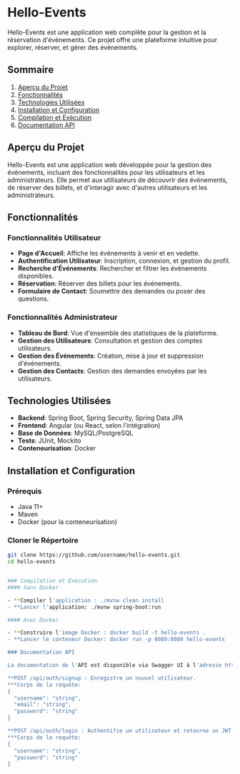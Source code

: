 # Hello-Events

Hello-Events est une application web complète pour la gestion et la réservation d'événements. Ce projet offre une plateforme intuitive pour explorer, réserver, et gérer des événements.

## Sommaire
1. [Aperçu du Projet](#aperçu-du-projet)
2. [Fonctionnalités](#fonctionnalités)
3. [Technologies Utilisées](#technologies-utilisées)
4. [Installation et Configuration](#installation-et-configuration)
5. [Compilation et Exécution](#compilation-et-exécution)
6. [Documentation API](#documentation-api)


## Aperçu du Projet

Hello-Events est une application web développée pour la gestion des événements, incluant des fonctionnalités pour les utilisateurs et les administrateurs. Elle permet aux utilisateurs de découvrir des événements, de réserver des billets, et d'interagir avec d'autres utilisateurs et les administrateurs.

## Fonctionnalités

### Fonctionnalités Utilisateur
- **Page d'Accueil**: Affiche les événements à venir et en vedette.
- **Authentification Utilisateur**: Inscription, connexion, et gestion du profil.
- **Recherche d'Événements**: Rechercher et filtrer les événements disponibles.
- **Réservation**: Réserver des billets pour les événements.
- **Formulaire de Contact**: Soumettre des demandes ou poser des questions.

### Fonctionnalités Administrateur
- **Tableau de Bord**: Vue d'ensemble des statistiques de la plateforme.
- **Gestion des Utilisateurs**: Consultation et gestion des comptes utilisateurs.
- **Gestion des Événements**: Création, mise à jour et suppression d'événements.
- **Gestion des Contacts**: Gestion des demandes envoyées par les utilisateurs.

## Technologies Utilisées

- **Backend**: Spring Boot, Spring Security, Spring Data JPA
- **Frontend**: Angular (ou React, selon l'intégration)
- **Base de Données**: MySQL/PostgreSQL
- **Tests**: JUnit, Mockito
- **Conteneurisation**: Docker

## Installation et Configuration

### Prérequis
- Java 11+
- Maven
- Docker (pour la conteneurisation)

### Cloner le Répertoire
```bash
git clone https://github.com/username/hello-events.git
cd hello-events


### Compilation et Exécution
#### Sans Docker

- **Compiler l'application : ./mvnw clean install
- **Lancer l'application: ./mvnw spring-boot:run

#### Avec Docker

- **Construire l'image Docker : docker build -t hello-events .
- **Lancer le conteneur Docker: docker run -p 8080:8080 hello-events

### Documentation API

La documentation de l'API est disponible via Swagger UI à l'adresse http://localhost:8080/swagger-ui.html.

**POST /api/auth/signup : Enregistre un nouvel utilisateur.
***Corps de la requête:
{
  "username": "string",
  "email": "string",
  "password": "string"
}

**POST /api/auth/login : Authentifie un utilisateur et retourne un JWT.
***Corps de la requête:
{
  "username": "string",
  "password": "string"
}



